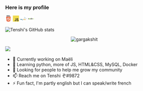 ### Here is my profile
<p align="center">
  
  <!--
![Quote](https://github-readme-quotes.herokuapp.com/quote?theme=default&animation=default&layout=churchill)
-->



<p align="left"><img src="https://raw.githubusercontent.com/devicons/devicon/master/icons/html5/html5-original-wordmark.svg" alt="html5" width="20" height="20"/> <img src="https://raw.githubusercontent.com/devicons/devicon/master/icons/javascript/javascript-original.svg" alt="javascript" width="20" height="20"/> <img src="https://raw.githubusercontent.com/devicons/devicon/master/icons/mysql/mysql-original-wordmark.svg" alt="mysql" width="20" height="20"/> <img src="https://raw.githubusercontent.com/devicons/devicon/master/icons/nodejs/nodejs-original-wordmark.svg" alt="nodejs" width="20" height="20"/> <img 
</p>
  
![Tenshi's GitHub stats](https://github-readme-stats.vercel.app/api?username=Tenshi068=&show_icons=true&theme=radical)

<p align="center"><img src="https://github-readme-stats-five-lyart.vercel.app/api?username=Tenshi068&show_icons=true" alt="gargakshit"/> </p>

<img src="https://wakatime.com/share/@Candy/fd7e2fff-c58c-4824-9163-2d6df92567a3.svg">


- 🔭 Currently working on Maëli
- 🌱 Learning python, more of JS, HTML&CSS, MySQL, Docker
- 🤔 Looking for people to help me grow my community
- 📫 Reach me on Tenshi ぞ#9872
- ⚡ Fun fact, I'm partly english but I can speak/write french 
